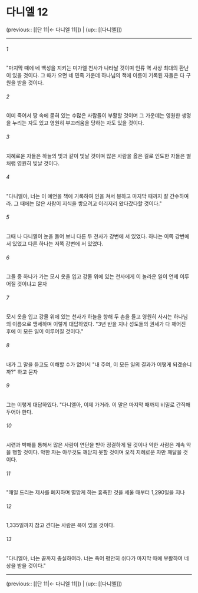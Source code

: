 # 다니엘 12

(previous:: [[단 11|← 다니엘 11]]) | (up:: [[다니엘]])

***




###### 1 

"마지막 때에 네 백성을 지키는 미가엘 천사가 나타날 것이며 인류 역 사상 최대의 환난이 있을 것이다. 그 때가 오면 네 민족 가운데 하나님의 책에 이름이 기록된 자들은 다 구원을 받을 것이다. 



###### 2 

이미 죽어서 땅 속에 묻혀 있는 수많은 사람들이 부활할 것이며 그 가운데는 영원한 생명을 누리는 자도 있고 영원히 부끄러움을 당하는 자도 있을 것이다. 



###### 3 

지혜로운 자들은 하늘의 빛과 같이 빛날 것이며 많은 사람을 옳은 길로 인도한 자들은 별처럼 영원히 빛날 것이다. 



###### 4 

"다니엘아, 너는 이 예언을 책에 기록하여 인을 쳐서 봉하고 마지막 때까지 잘 간수하여라. 그 때에는 많은 사람이 지식을 쌓으려고 이리저리 왔다갔다할 것이다." 



###### 5 

그때 나 다니엘이 눈을 들어 보니 다른 두 천사가 강변에 서 있었다. 하나는 이쪽 강변에 서 있었고 다른 하나는 저쪽 강변에 서 있었다. 



###### 6 

그들 중 하나가 가는 모시 옷을 입고 강물 위에 있는 천사에게 이 놀라운 일이 언제 이루어질 것이냐고 묻자 



###### 7 

모시 옷을 입고 강물 위에 있는 천사가 하늘을 향해 두 손을 들고 영원히 사시는 하나님의 이름으로 맹세하며 이렇게 대답하였다. "3년 반을 지나 성도들의 권세가 다 깨어진 후에 이 모든 일이 이루어질 것이다." 



###### 8 

내가 그 말을 듣고도 이해할 수가 없어서 "내 주여, 이 모든 일의 결과가 어떻게 되겠습니까?" 하고 묻자 



###### 9 

그는 이렇게 대답하였다. "다니엘아, 이제 가거라. 이 말은 마지막 때까지 비밀로 간직해 두어야 한다. 



###### 10 

시련과 박해를 통해서 많은 사람이 연단을 받아 정결하게 될 것이나 악한 사람은 계속 악을 행할 것이다. 악한 자는 아무것도 깨닫지 못할 것이며 오직 지혜로운 자만 깨달을 것이다. 



###### 11 

"매일 드리는 제사를 폐지하며 멸망케 하는 흉측한 것을 세울 때부터 1,290일을 지나 



###### 12 

1,335일까지 참고 견디는 사람은 복이 있을 것이다. 



###### 13 

"다니엘아, 너는 끝까지 충실하여라. 너는 죽어 평안히 쉬다가 마지막 때에 부활하여 네 상을 받을 것이다."

***

(previous:: [[단 11|← 다니엘 11]]) | (up:: [[다니엘]])
